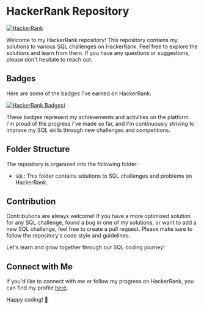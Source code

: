 # HackerRank Repository

[![HackerRank](https://img.shields.io/badge/HackerRank-Profile-blue)](https://www.hackerrank.com/sandrosalasfilh1)

Welcome to my HackerRank repository! This repository contains my solutions to various SQL challenges on HackerRank. Feel free to explore the solutions and learn from them. If you have any questions or suggestions, please don't hesitate to reach out.

## Badges

Here are some of the badges I've earned on HackerRank:

[![HackerRank Badges](https://img.shields.io/badge/HackerRank-Badges-yellow)](https://www.hackerrank.com/sandrosalasfilh1?hr_r=1))

These badges represent my achievements and activities on the platform. I'm proud of the progress I've made so far, and I'm continuously striving to improve my SQL skills through new challenges and competitions.

## Folder Structure

The repository is organized into the following folder:

- `SQL`: This folder contains solutions to SQL challenges and problems on HackerRank.

## Contribution

Contributions are always welcome! If you have a more optimized solution for any SQL challenge, found a bug in one of my solutions, or want to add a new SQL challenge, feel free to create a pull request. Please make sure to follow the repository's code style and guidelines.

Let's learn and grow together through our SQL coding journey!

## Connect with Me

If you'd like to connect with me or follow my progress on HackerRank, you can find my profile [here]([https://www.hackerrank.com/your_username](https://www.hackerrank.com/sandrosalasfilh1?hr_r=1)).

Happy coding! 🚀
